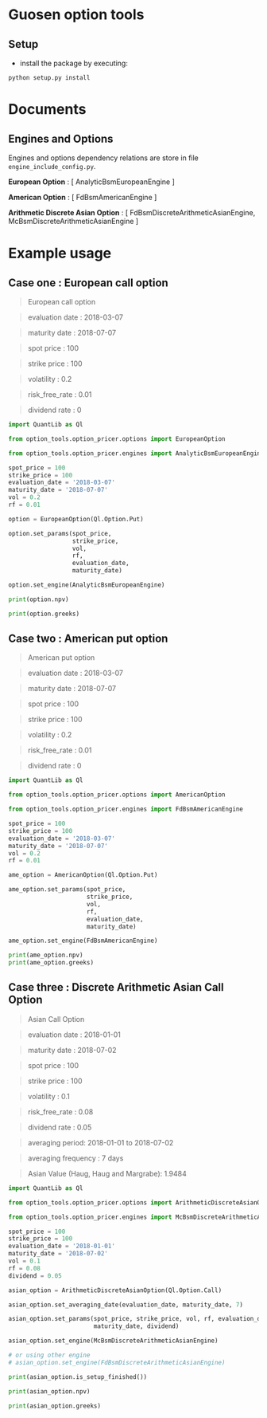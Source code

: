 # Guosen option tools

## Setup

- install the package by executing:
```commandline
python setup.py install
```

# Documents

## Engines and Options

Engines and options dependency relations are store in file `engine_include_config.py`.  

**European Option** : [ AnalyticBsmEuropeanEngine ]  
  
**American Option** : [ FdBsmAmericanEngine ]  
  
**Arithmetic Discrete Asian Option** : [ FdBsmDiscreteArithmeticAsianEngine, McBsmDiscreteArithmeticAsianEngine ]  


# Example usage

## Case one : European call option

>  European call option

>  evaluation date : 2018-03-07

>  maturity date : 2018-07-07

>  spot price : 100

>  strike price : 100

>  volatility : 0.2

>  risk_free_rate : 0.01

>  dividend rate : 0


```python
import QuantLib as Ql

from option_tools.option_pricer.options import EuropeanOption

from option_tools.option_pricer.engines import AnalyticBsmEuropeanEngine

spot_price = 100
strike_price = 100
evaluation_date = '2018-03-07'
maturity_date = '2018-07-07'
vol = 0.2
rf = 0.01

option = EuropeanOption(Ql.Option.Put)

option.set_params(spot_price,
                  strike_price,
                  vol,
                  rf,
                  evaluation_date,
                  maturity_date)

option.set_engine(AnalyticBsmEuropeanEngine)

print(option.npv)

print(option.greeks)
```


## Case two : American put option

>  American put option

>  evaluation date : 2018-03-07

>  maturity date : 2018-07-07

>  spot price : 100

>  strike price : 100

>  volatility : 0.2

>  risk_free_rate : 0.01

>  dividend rate : 0


```python
import QuantLib as Ql

from option_tools.option_pricer.options import AmericanOption

from option_tools.option_pricer.engines import FdBsmAmericanEngine

spot_price = 100
strike_price = 100
evaluation_date = '2018-03-07'
maturity_date = '2018-07-07'
vol = 0.2
rf = 0.01

ame_option = AmericanOption(Ql.Option.Put)

ame_option.set_params(spot_price,
                      strike_price,
                      vol,
                      rf,
                      evaluation_date,
                      maturity_date)

ame_option.set_engine(FdBsmAmericanEngine)

print(ame_option.npv)
print(ame_option.greeks)
```


## Case three : Discrete Arithmetic Asian Call Option

>  Asian Call Option

>  evaluation date : 2018-01-01

>  maturity date : 2018-07-02

>  spot price : 100

>  strike price : 100

>  volatility : 0.1

>  risk_free_rate : 0.08

>  dividend rate : 0.05

> averaging period: 2018-01-01 to 2018-07-02

> averaging frequency : 7 days

> Asian Value (Haug, Haug and Margrabe): 1.9484



```python
import QuantLib as Ql

from option_tools.option_pricer.options import ArithmeticDiscreteAsianOption

from option_tools.option_pricer.engines import McBsmDiscreteArithmeticAsianEngine, FdBsmDiscreteArithmeticAsianEngine

spot_price = 100
strike_price = 100
evaluation_date = '2018-01-01'
maturity_date = '2018-07-02'
vol = 0.1
rf = 0.08
dividend = 0.05

asian_option = ArithmeticDiscreteAsianOption(Ql.Option.Call)

asian_option.set_averaging_date(evaluation_date, maturity_date, 7)

asian_option.set_params(spot_price, strike_price, vol, rf, evaluation_date,
                        maturity_date, dividend)

asian_option.set_engine(McBsmDiscreteArithmeticAsianEngine)

# or using other engine
# asian_option.set_engine(FdBsmDiscreteArithmeticAsianEngine)

print(asian_option.is_setup_finished())

print(asian_option.npv)

print(asian_option.greeks)
```